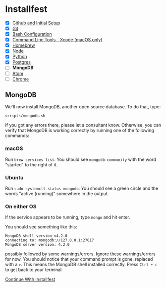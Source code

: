 # Installfest

- [x] [Github and Initial Setup](github.md)
- [x] [Git](git.md)
- [x] [Bash Configuration](bash.md)
- [x] [Command Line Tools - Xcode (macOS only)](command_line_tools.md)
- [x] [Homebrew](homebrew.md)
- [x] [Node](node.md)
- [x] [Python](python.md)
- [x] [Postgres](postgres.md)
- [ ] **MongoDB**
- [ ] [Atom](atom.md)
- [ ] [Chrome](chrome.md)

## MongoDB

We'll now install MongoDB, another open source database. To do that,
type:

```
scripts/mongodb.sh
```

If you got any errors there, please let a consultant know. Otherwise, you can
verify that MongoDB is working correctly by running one of the following
commands:

### macOS

Run `brew services list`. You should see `mongodb-community` with the word "started" to
the right of it.

### Ubuntu

Run `sudo systemctl status mongodb`. You should see a green circle and the words
"active (running)" somewhere in the output.

### On either OS

If the service appears to be running, type `mongo` and hit enter.

You should see something like this:

```
MongoDB shell version v4.2.0
connecting to: mongodb://127.0.0.1:27017
MongoDB server version: 4.2.0
```

possibly followed by some warnings/errors. Ignore these warnings/errors for now.
You should notice that your command prompt is gone, replaced with a `>`.
This means the MongoDB shell installed correctly. Press `Ctrl + c` to get back
to your terminal.

[Continue With Installfest](atom.md)
